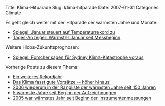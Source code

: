 Title: Klima-Hitparade
Slug: klima-hitparade
Date: 2007-01-31
Categories: Climate

Es geht gleich weiter mit der Hitparade der wärmsten Jahre und Monate:

- [Spiegel: Januar steuert auf Temperaturrekord zu](http://www.spiegel.de/wissenschaft/natur/0%2C1518%2C463233%2C00.html)
- [Tages-Anzeiger: Wärmster Januar seit Messbeginn](http://www.tagesanzeiger.ch/dyn/news/schweiz/714571.html)

Weitere Hiobs-Zukunftsprognosen:

- [Spiegel: Forscher sagen für Sydney Klima-Katastrophe voraus](http://www.spiegel.de/wissenschaft/natur/0%2C1518%2C463444%2C00.html)

Vorherige Posts zu diesem Thema:

- [Ein weiteres Rekordjahr](http://spinlock.ch/blog/2007/01/10/ein-weiteres-rekordjahr/)
- [Das Klima fasst gute Vorsätze -- höher hinaus!](http://spinlock.ch/blog/2007/01/04/das-klima-fasst-sich-gute-vorsatze-hoher-hinaus/)
- [2006 wiederum in der Rangliste der wärmsten Jahre seit 150 Jahren](http://spinlock.ch/blog/2007/01/02/2006-wiederum-in-der-rangliste-der-warmsten-jahre-seit-150-jahren/)
- [5 wärmste Jahre seit Beginn der Aufzeichnungen](http://spinlock.ch/blog/2006/01/25/5-warmste-jahre-seit-beginn-der-aufzeichnungen/)
- [2005 war wärmstes Jahr seit Beginn der Instrumentenmessungen](http://spinlock.ch/blog/2005/12/18/2005-war-warmstes-jahr-seit-beginn-der-instrumentenmessungen/)
